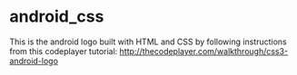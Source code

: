# android_css
This is the android logo built with HTML and CSS by following instructions from this codeplayer tutorial: http://thecodeplayer.com/walkthrough/css3-android-logo
